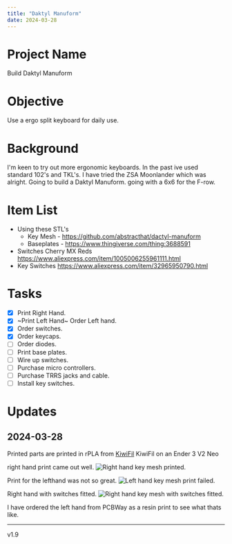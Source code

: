 ```yaml
---
title: "Daktyl Manuform"
date: 2024-03-28
---
```


# Project Name
Build Daktyl Manuform

# Objective
Use a ergo split keyboard for daily use.

# **Background**
I'm keen to try out more ergonomic keyboards. In the past ive used standard 102's and TKL's. I have tried the ZSA Moonlander which was alright. Going to build a Daktyl Manuform. going with a 6x6 for the F-row.

# **Item List**
- Using these STL's
    - Key Mesh - https://github.com/abstracthat/dactyl-manuform
    - Baseplates - https://www.thingiverse.com/thing:3688591
- Switches Cherry MX Reds https://www.aliexpress.com/item/1005006255961111.html
- Key Switches https://www.aliexpress.com/item/32965950790.html

# **Tasks**
- [x] Print Right Hand.
- [x] ~Print Left Hand~ Order Left hand.
- [x] Order switches.
- [x] Order keycaps.
- [ ] Order diodes.
- [ ] Print base plates.
- [ ] Wire up switches.
- [ ] Purchase micro controllers.
- [ ] Purchase TRRS jacks and cable.
- [ ] Install key switches.

# **Updates**

## 2024-03-28

Printed parts are printed in rPLA from 
<a href="https://www.kiwifil.shop/">KiwiFil</a>
KiwiFil on an Ender 3 V2 Neo

right hand print came out well.
<img src="{{site.baseurl | prepend: site.url}}assets/IMG_4391.jpg" alt="Right hand key mesh printed." />

Print for the lefthand was not so great.
<img src="{{site.baseurl | prepend: site.url}}assets/IMG_4488.JPG" alt="Left hand key mesh print failed." />

Right hand with switches fitted.
<img src="{{site.baseurl | prepend: site.url}}assets/IMG_4489.JPG" alt="Right hand key mesh with switches fitted." />

I have ordered the left hand from PCBWay as a resin print to see what thats like.

---
v1.9